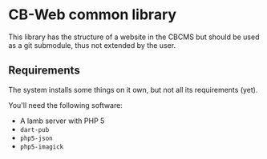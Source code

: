 # CB-Web common library
This library has the structure of a website in the CBCMS but should be used as a git submodule, thus not extended by the user.


## Requirements
The system installs some things on it own, but not all its requirements (yet).

You'll need the following software:

 * A lamb server with PHP 5
 * `dart-pub`
 * `php5-json`
 * `php5-imagick`